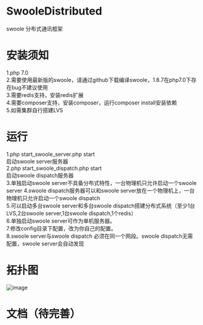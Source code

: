 # SwooleDistributed
swoole 分布式通讯框架
# 安装须知
  1.php 7.0  
  2.需要使用最新版的swoole，请通过github下载编译swoole，1.8.7在php7.0下存在bug不建议使用  
  3.需要redis支持，安装redis扩展  
  4.需要composer支持，安装composer，运行composer install安装依赖  
  5.如需集群自行搭建LVS  
# 运行
  1.php start_swoole_server.php start  
    启动swoole server服务器  
  2.php start_swoole_dispatch.php start  
    启动swoole dispatch服务器  
  3.单独启动swoole server不具备分布式特性，一台物理机只允许启动一个swoole server 
  4.swoole dispatch服务器可以和swoole server放在一个物理机上，一台物理机只允许启动一个swoole dispatch  
  5.可以启动多台swoole server和多台swoole dispatch搭建分布式系统（至少1台LVS,2台swoole server,1台swoole dispatch,1个redis）  
  6.单独启动swoole server可作为单机服务器。  
  7.修改config目录下配置，改为你自己的配置。  
  8.swoole server与swoole dispatch 必须在同一个网段。swoole dispatch无需配置，swoole server会自动发现  
# 拓扑图
  ![image](https://github.com/tmtbe/SwooleDistributed/blob/master/screenshots/topological-graph.jpg)
# 文档（待完善）
    


